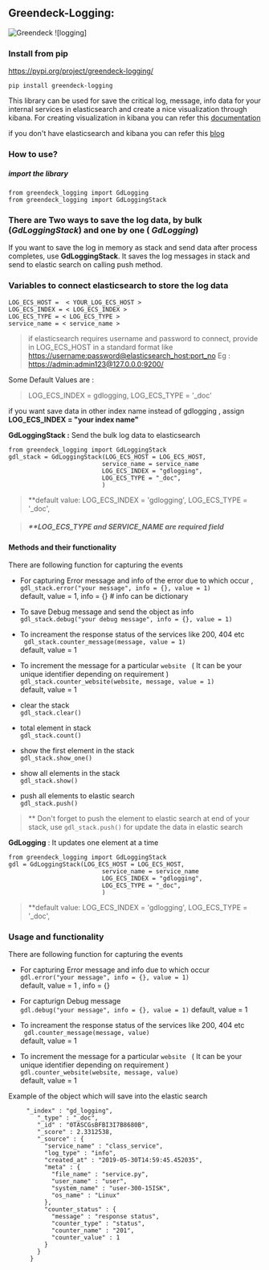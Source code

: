 Greendeck-Logging:
---
![Greendeck](https://greendeck-cdn.s3.ap-south-1.amazonaws.com/dumps/gd_transparent_blue_bg.png)  ![logging]

### Install from pip
https://pypi.org/project/greendeck-logging/

```pip install greendeck-logging```

This library can be used for save the critical log, message, info data for your internal services in elasticsearch and create a nice visualization through kibana.
For creating  visualization in kibana you can refer this  [documentation](https://www.elastic.co/guide/en/kibana/current/createvis.html)

if you don't have elasticsearch and kibana you can refer this  [blog](https://www.elastic.co/guide/en/elastic-stack/current/installing-elastic-stack.html)

### How to use?
##### import the library
```
from greendeck_logging import GdLogging
from greendeck_logging import GdLoggingStack
```

### There are Two ways to save the log data, by bulk (*GdLoggingStack*) and one by one ( *GdLogging*)

If you want to save the log in memory as stack and send data after process completes, use **GdLoggingStack**. It saves the log messages in stack and send to elastic search on calling push method.

### Variables to connect elasticsearch to store the log data
    LOG_ECS_HOST =  < YOUR_LOG_ECS_HOST >
    LOG_ECS_INDEX = < LOG_ECS_INDEX >
    LOG_ECS_TYPE = < LOG_ECS_TYPE >
    service_name = < service_name >

>  if elasticsearch requires username and password to connect, provide in LOG_ECS_HOST in a standard format like  [https://username:password@elasticsearch_host:port_no]() Eg : [https://admin:admin123@127.0.0.0:9200/]()


Some Default Values are :
> LOG_ECS_INDEX = gdlogging,  LOG_ECS_TYPE  = '_doc'

if you want save data in other index name instead of gdlogging , assign  **LOG_ECS_INDEX = "your index name"**

**GdLoggingStack :**  Send the bulk log data to elasticsearch
```
from greendeck_logging import GdLoggingStack
gdl_stack = GdLoggingStack(LOG_ECS_HOST = LOG_ECS_HOST,
                          service_name = service_name  
                          LOG_ECS_INDEX = "gdlogging",
                          LOG_ECS_TYPE = "_doc",
                          )
```
> **default value:
      LOG_ECS_INDEX = 'gdlogging',
      LOG_ECS_TYPE = '_doc',

> ##### **LOG_ECS_TYPE and SERVICE_NAME are required field


#### Methods and their functionality

There are following function for capturing the events

- For capturing Error message and info of the error due to which occur ,  
` gdl_stack.error("your message", info = {}, value = 1) `  
default, value = 1, info = {} # info can be dictionary

- To save Debug message and send the object as info
` gdl_stack.debug("your debug message", info = {}, value = 1) `  

- To increament the response status of the services like 200, 404 etc   
` gdl_stack.counter_message(message, value = 1)`  
default, value = 1  

- To increment the  message  for a particular ```website ```  ( It can be your unique identifier depending on requirement )   
`gdl_stack.counter_website(website, message, value = 1)`  
default, value = 1

- clear the stack  
`gdl_stack.clear()`  

- total element in stack  
`gdl_stack.count()`  

- show the first element in the stack  
`gdl_stack.show_one()`  

- show all elements in the stack  
`gdl_stack.show()`  

- push all elements to elastic search  
`gdl_stack.push()`  

> ** Don't forget to push the element to elastic search at end of your stack, use `gdl_stack.push()` for update the data in elastic search

**GdLogging** : It updates one element at a time

```
from greendeck_logging import GdLoggingStack
gdl = GdLoggingStack(LOG_ECS_HOST = LOG_ECS_HOST,
                          service_name = service_name  
                          LOG_ECS_INDEX = "gdlogging",
                          LOG_ECS_TYPE = "_doc",
                          )
```

> **default value:
      LOG_ECS_INDEX = 'gdlogging',
      LOG_ECS_TYPE = '_doc',

### Usage and functionality  

There are following function for capturing the events  

- For capturing Error message and info due to which occur  
`gdl.error("your message", info = {}, value = 1) `  
default, value = 1 , info = {}  

- For capturign Debug message  
` gdl.debug("your message", info = {}, value = 1) `
default, value = 1  

- To increament the response status of the services like 200, 404 etc  
` gdl.counter_message(message, value)`  
default, value = 1  

- To increment the  message  for a particular ```website ```  ( It can be your unique identifier depending on requirement )   
`gdl.counter_website(website, message, value)`  
default, value = 1   

Example of the object which will save into the elastic search

         "_index" : "gd_logging",
            "_type" : "_doc",
            "_id" : "0TASCGsBFBI3I7B8680B",
            "_score" : 2.3312538,
            "_source" : {
              "service_name" : "class_service",
              "log_type" : "info",
              "created_at" : "2019-05-30T14:59:45.452035",
              "meta" : {
                "file_name" : "service.py",
                "user_name" : "user",
                "system_name" : "user-300-15ISK",
                "os_name" : "Linux"
              },
              "counter_status" : {  
                "message" : "response status",
                "counter_type" : "status",
                "counter_name" : "201",
                "counter_value" : 1
              }
            }
          }
